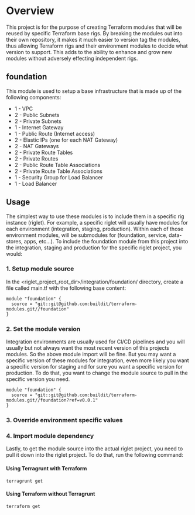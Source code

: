 # Overview

This project is for the purpose of creating Terraform modules that will be reused by specific Terraform base rigs. By breaking the modules out into their own repository, it makes it much easier to version tag the modules, thus allowing Terraform rigs and their environment modules to decide what version to support. This adds to the ability to enhance and grow new modules without adversely effecting independent rigs.

## foundation

This module is used to setup a base infrastructure that is made up of the following components:

* 1 - VPC
* 2 - Public Subnets
* 2 - Private Subnets
* 1 - Internet Gateway
* 1 - Public Route (Internet access)
* 2 - Elastic IPs (one for each NAT Gateway)
* 2 - NAT Gateways
* 2 - Private Route Tables
* 2 - Private Routes
* 2 - Public Route Table Associations
* 2 - Private Route Table Associations
* 1 - Security Group for Load Balancer
* 1 - Load Balancer

## Usage

The simplest way to use these modules is to include them in a specific rig instance (riglet). For example, a specific riglet will usually have modules for each environment (integration, staging, production). Within each of those environment modules, will be submodules for (foundation, service, data-stores, apps, etc...). To include the foundation module from this project into the integration, staging and production for the specific riglet project, you would:

### 1. Setup module source

In the <riglet_project_root_dir>/integration/foundation/ directory, create a file called main.tf with the following base content:

```
module "foundation" {
  source = "git::git@github.com:buildit/terraform-modules.git//foundation"
}
```

### 2. Set the module version

Integration environments are usually used for CI/CD pipelines and you will usually but not always want the most recent version of this projects modules. So the above module import will be fine. But you may want a specific version of these modules for integration, even more likely you want a specific version for staging and for sure you want a specific version for production. To do that, you want to change the module source to pull in the specific version you need.

```
module "foundation" {
  source = "git::git@github.com:buildit/terraform-modules.git//foundation?ref=v0.0.1"
}
```

### 3. Override environment specific values

### 4. Import module dependency

Lastly, to get the module source into the actual riglet project, you need to pull it down into the riglet project. To do that, run the following command:

#### Using Terragrunt with Terraform

```
terragrunt get
```

#### Using Terraform without Terragrunt

```
terraform get
```
